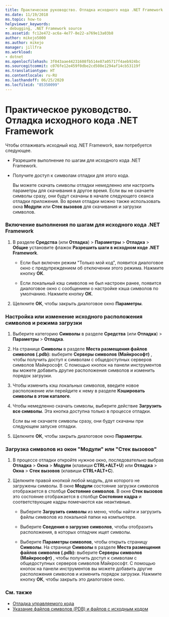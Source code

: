 ```yaml
---
title: Практическое руководство. Отладка исходного кода .NET Framework | Документация Майкрософт
ms.date: 11/19/2018
ms.topic: how-to
helpviewer_keywords:
- debugging, .NET Framework source
ms.assetid: fc12e472-ac6a-4e77-8e22-a769e13a03b8
author: mikejo5000
ms.author: mikejo
manager: jillfra
ms.workload:
- dotnet
ms.openlocfilehash: 3f043aae44231608fb514e87a05717f4aeb924bc
ms.sourcegitcommit: c076fe12e459f0dbe2cd508e1294af14cb53119f
ms.translationtype: HT
ms.contentlocale: ru-RU
ms.lasthandoff: 06/25/2020
ms.locfileid: "85350099"
---
```

# <a name="how-to-debug-net-framework-source"></a>Практическое руководство. Отладка исходного кода .NET Framework

Чтобы отлаживать исходный код .NET Framework, вам потребуется следующее.

- Разрешите выполнение по шагам для исходного кода .NET Framework.

- Получите доступ к символам отладки для этого кода.

  Вы можете скачать символы отладки немедленно или настроить параметры для скачивания в другое время. Если вы не скачаете символы сразу, они будут скачаны в начале следующего сеанса отладки приложения. Во время отладки можно также использовать окна **Модули** или **Стек вызовов** для скачивания и загрузки символов.

### <a name="to-enable-stepping-into-net-framework-source"></a>Включение выполнения по шагам для исходного кода .NET Framework

1. В разделе **Средства** (или **Отладка**) > **Параметры** > **Отладка** > **Общие** установите флажок **Разрешить шаги в исходном коде .NET Framework**.

   - Если был включен режим "Только мой код", появится диалоговое окно с предупреждением об отключении этого режима. Нажмите кнопку **ОК**.

   - Если локальный кэш символов не был настроен ранее, появится диалоговое окно с сообщением о настройке кэша символов по умолчанию. Нажмите кнопку **ОК**.

1. Щелкните **ОК**, чтобы закрыть диалоговое окно **Параметры**.

### <a name="to-set-or-change-symbol-source-locations-and-loading-behavior"></a>Настройка или изменение исходного расположения символов и режима загрузки

1. Выберите категорию **Символы** в разделе **Средства** (или **Отладка**) > **Параметры** > **Отладка**.

1. На странице **Символы** в разделе **Места размещения файлов символов (.pdb):** выберите **Серверы символов (Майкрософт)** , чтобы получить доступ к символам с общедоступных серверов символов Майкрософт. С помощью кнопок на панели инструментов вы можете добавить другие расположения символов и изменить порядок загрузки.

1. Чтобы изменить кэш локальных символов, введите новое расположение или перейдите к нему в разделе **Кэшировать символы в этом каталоге**.

1. Чтобы немедленно скачать символы, выберите действие **Загрузить все символы**. Эта кнопка доступна только в процессе отладки.

   Если вы не скачаете символы сразу, они будут скачаны при следующем запуске отладки.

1. Щелкните **ОК**, чтобы закрыть диалоговое окно **Параметры**.

### <a name="to-load-symbols-from-the-modules-or-call-stack-windows"></a>Загрузка символов из окон "Модули" или "Стек вызовов"

1. В процессе отладки откройте нужное окно, последовательно выбрав **Отладка** > **Окна** > **Модули** (клавиши **CTRL+ALT+U**) или **Отладка** > **Окна** > **Стек вызовов** (клавиши **CTRL+ALT+C**).

1. Щелкните правой кнопкой любой модуль, для которого не загружены символы. В окне **Модули** состояние загрузки символов отображается в столбце **Состояние символов**. В окне **Стек вызовов** это состояние отображается в столбце **Состояние кадра** и соответствующие кадры помечаются как неактивные.

   - Выберите **Загрузить символы** из меню, чтобы найти и загрузить файлы символов из локальной папки на компьютере.

   - Выберите **Сведения о загрузке символов**, чтобы отобразить расположения, в которых отладчик ищет символы.

   - Выберите **Параметры символов**, чтобы открыть страницу **Символы**. На странице **Символы** в разделе **Места размещения файлов символов (.pdb):** выберите **Серверы символов (Майкрософт)** , чтобы получить доступ к символам с общедоступных серверов символов Майкрософт. С помощью кнопок на панели инструментов вы можете добавить другие расположения символов и изменить порядок загрузки. Нажмите кнопку **ОК**, чтобы закрыть это диалоговое окно.

### <a name="see-also"></a>См. также
- [Отладка управляемого кода](../debugger/debugging-managed-code.md)
- [Указание файлов символов (PDB) и файлов с исходным кодом](../debugger/specify-symbol-dot-pdb-and-source-files-in-the-visual-studio-debugger.md)
